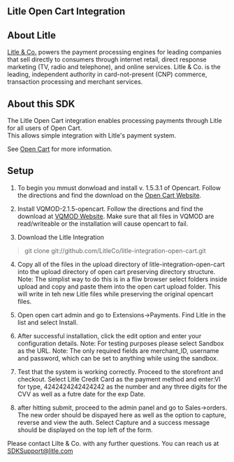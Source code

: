 Litle Open Cart Integration
---------------------------

About Litle
------------
[Litle &amp; Co.](http://www.litle.com) powers the payment processing engines for leading companies that sell directly to consumers through  internet retail, direct response marketing (TV, radio and telephone), and online services. Litle & Co. is the leading, independent authority in card-not-present (CNP) commerce, transaction processing and merchant services.


About this SDK
--------------
The Litle Open Cart integration enables processing payments through Litle for all users of Open Cart.  
This allows simple integration with Litle's payment system.

See [Open Cart]("http://www.opencart.com/") for more information.


Setup
-----

1) To begin you mmust donwload and install v. 1.5.3.1 of Opencart. Follow the directions and find the download on the [Open Cart Website]("http://www.opencart.com/").

2) Install VQMOD-2.1.5-opencart. Follow the directions and find the download at  [VQMOD Website]("http://code.google.com/p/vqmod/"). Make sure that all files in VQMOD are read/writeable or the installation will cause opencart to fail.
 
3) Download the Litle Integration 

>git clone git://github.com/LitleCo/litle-integration-open-cart.git

4) Copy all of the files in the upload directory of litle-integration-open-cart into the upload directory of open cart preserving directory structure.
   Note: The simplist way to do this is in a fliw browser select folders inside upload and copy and paste them into the open cart upload folder. This will write in teh new Litle files while preserving the original opencart files.
   
5) Open open cart admin and go to Extensions->Payments. Find Litle in the list and select Install. 

6) After successful installation, click the edit option and enter your configuration details.
   Note: For testing purposes please select Sandbox as the URL.
   Note: The only required fields are merchant_ID, username and password, which can be set to anything while using the sandbox.

7) Test that the system is working correctly. Proceed to the storefront and checkout. Select Litle Credit Card as the payment method and enter:VI for type, 4242424242424242 as the number and any three digits for the CVV as well as a futre date for the exp Date.
 
8) after hitting submit, proceed to the admin panel and go to Sales->orders. The new order should be dispayed here as well as the option to capture, reverse and view the auth. Select Capture and a success message should be displayed on the top left of the form. 

Please contact Lilte & Co. with any further questions.   You can reach us at SDKSupport@litle.com